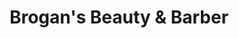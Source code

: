 ---
title: "Brogan's Beauty & Barber"
url: /tomahawk/brogans-beauty-and-barber/
shop: hairdresser
---